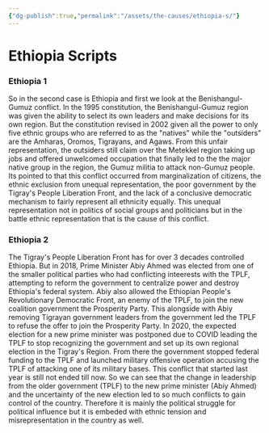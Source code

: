 ```yaml
---
{"dg-publish":true,"permalink":"/assets/the-causes/ethiopia-s/"}
---
```


# Ethiopia Scripts

### Ethiopia 1

So in the second case is Ethiopia and first we look at the Benishangul-Gumuz conflict. In the 1995 constitution, the Benishangul-Gumuz region was given the ability to select its own leaders and make decisions for its own region. But the constitution revised in 2002 given all the power to only five ethnic groups who are referred to as the "natives" while the "outsiders" are the Amharas, Oromos, Tigrayans, and Agaws. From this unfair representation, the outsiders still claim over the Metekkel region taking up jobs and offered unwelcomed occupation that finally led to the the major native group in the region, the Gumuz militia to attack non-Gumuz people. Its pointed to that this conflict occurred from marginalization of citizens, the ethnic exclusion from unequal representation, the poor government by the Tigray's People Liberation Front, and the lack of a conclusive democratic mechanism to fairly represent all ethnicity equally. This unequal representation not in politics of social groups and politicians but in the battle ethnic representation that is the cause of this conflict.

### Ethiopia 2

The Tigray's People Liberation Front has for over 3 decades controlled Ethiopia. But in 2018, Prime Minister Abiy Ahmed was elected from one of the smaller political parties who had conflicting inteerests with the TPLF, attempting to reform the government to centralize power and destroy Ethiopia's federal system. Abiy also allowed the Ethiopian People's Revolutionary Democratic Front, an enemy of the TPLF, to join the new coalition government the Prosperity Party. This alongside with Abiy removing Tigrayan government leaders from the government led the TPLF to refuse the offer to join the Prosperity Party. In 2020, the expected election for a new prime minister was postponed due to COVID leading the TPLF to stop recognizing the government and set up its own regional election in the Tigray's Region. From there the government stopped federal funding to the TPLF and launched military offensive operation accusing the TPLF of attacking one of its military bases. This conflict that started last year is still not ended till now. So we can see that the change in leadership from the older government (TPLF) to the new prime minister (Abiy Ahmed) and the uncertainty of the new election led to so much conflicts to gain control of the country. Therefore it is mainly the political struggle for political influence but it is embeded with ethnic tension and misrepresentation in the country as well.